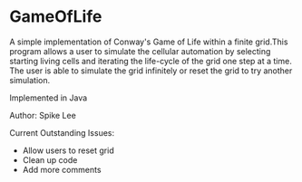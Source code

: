 # GameOfLife

A simple implementation of Conway's Game of Life within a finite grid.This program allows a user to simulate the cellular automation by selecting starting living cells and iterating the life-cycle of the grid one step at a time.
The user is able to simulate the grid infinitely or reset the grid to try another simulation.

Implemented in Java

Author: Spike Lee


Current Outstanding Issues:
- Allow users to reset grid
- Clean up code
- Add more comments

